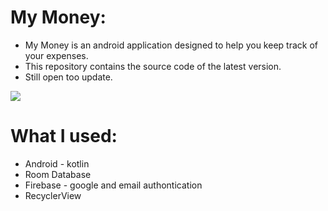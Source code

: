 # My Money:
* My Money is an android application designed to help you keep track of your expenses. 
* This repository contains the source code of the latest version.
* Still open too update.

<img src="https://i.postimg.cc/FzR0R8Rb/Capture.png"  />


# What I used:

* Android - kotlin
* Room Database
* Firebase - google and email authontication 
* RecyclerView

